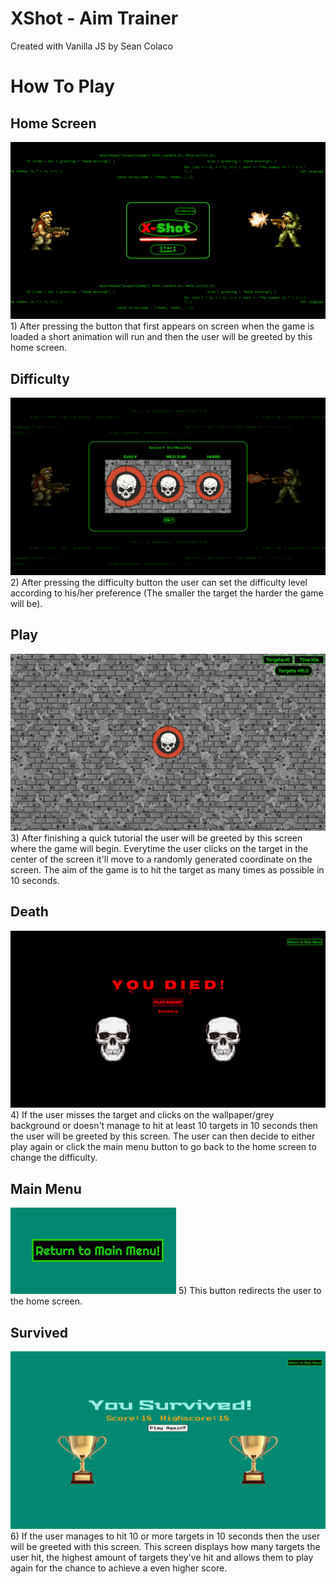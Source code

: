 # XShot - Aim Trainer
Created with Vanilla JS by Sean Colaco
# How To Play
## Home Screen
<img src='/readMeImages/XShot%20-%20HomeScreen.png'>
1) After pressing the button that first appears on screen when the game is loaded a short animation will run and then the user will be greeted by this home screen.


## Difficulty
<img src='/readMeImages/XShot%20-%20Difficulty.png'>
2) After pressing the difficulty button the user can set the difficulty level according to his/her preference (The smaller the target the harder the game will be).


## Play
<img src='/readMeImages/XShot%20-%20Play.png'>
3) After finishing a quick tutorial the user will be greeted by this screen where the game will begin. Everytime the user clicks on the target in the center of the screen it'll move to a randomly generated coordinate on the screen. The aim of the game is to hit the target as many times as possible in 10 seconds.

## Death
<img src='/readMeImages/XShot%20-%20Death.png'>
4) If the user misses the target and clicks on the wallpaper/grey background or doesn't manage to hit at least 10 targets in 10 seconds then the user will be greeted by this screen. The user can then decide to either play again or click the main menu button to go back to the home screen to change the difficulty.


## Main Menu
<img src='/readMeImages/XShot%20-%20MainMenu.png'>
5) This button redirects the user to the home screen.

## Survived
<img src='/readMeImages/XShot%20-%20Survived.png'>
6) If the user manages to hit 10 or more targets in 10 seconds then the user will be greeted with this screen. This screen displays how many targets the user hit, the highest amount of targets they've hit and allows them to play again for the chance to achieve a even higher score.
